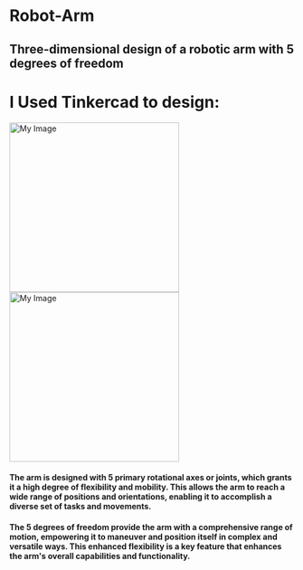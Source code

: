 # Robot-Arm
## Three-dimensional design of a robotic arm with 5 degrees of freedom
# I Used Tinkercad to design:

<img src="https://github.com/user-attachments/assets/f878b72d-d73e-489d-a280-c178f80462bc" width="300" height="300" alt="My Image">
<img src="https://github.com/user-attachments/assets/de83e5e7-9ffc-4607-b273-e11e97c00df5" width="300" height="300" alt="My Image">

#### The arm is designed with 5 primary rotational axes or joints, which grants it a high degree of flexibility and mobility. This allows the arm to reach a wide range of positions and orientations, enabling it to accomplish a diverse set of tasks and movements.

#### The 5 degrees of freedom provide the arm with a comprehensive range of motion, empowering it to maneuver and position itself in complex and versatile ways. This enhanced flexibility is a key feature that enhances the arm's overall capabilities and functionality.



